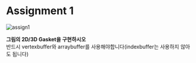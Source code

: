 # Assignment 1
![assign1](https://user-images.githubusercontent.com/38516906/58379744-ce2e7b80-7fe2-11e9-9e31-b4430c877e1e.png)

**그림의 2D/3D Gasket을 구현하시오**  
반드시 vertexbuffer와 arraybuffer를 사용해야합니다(indexbuffer는 사용하지 않아도 됩니다)
